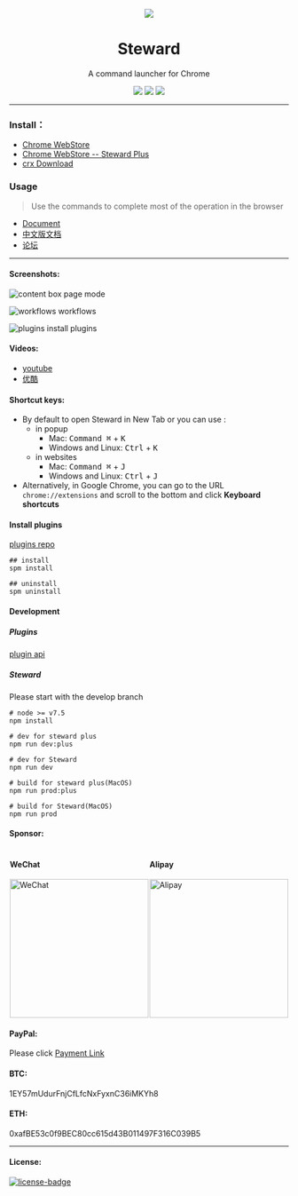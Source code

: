 <p align="center"><img src="https://user-images.githubusercontent.com/1894203/50375271-c898c800-0635-11e9-9b48-6e87191cab7f.png" /></p>
<h1 align="center">Steward</h1>
<p align="center">A command launcher for Chrome</p>
<p align="center">
   <a href="https://github.com/solobat/Steward/releases"><img src="https://img.shields.io/badge/lastest_version-4.0.4-blue.svg"></a>
   <a target="_blank" href="https://chrome.google.com/webstore/detail/jglmompgeddkbcdamdknmebaimldkkbl"><img src="https://img.shields.io/badge/download-_chrome_webstore-brightgreen.svg"></a>
   <a href="http://static.oksteward.com/steward-4.0.4.crx"><img src="https://img.shields.io/badge/download-_crx-brightgreen.svg"></a>

</p>

***

### Install：
- [Chrome WebStore](https://chrome.google.com/webstore/detail/jglmompgeddkbcdamdknmebaimldkkbl)
- [Chrome WebStore -- Steward Plus](https://chrome.google.com/webstore/detail/dnkhdiodfglfckibnfcjbgddcgjgkacd)
- [crx Download](http://static.oksteward.com/steward-4.0.4.crx)

### Usage
> Use the commands to complete most of the operation in the browser

- [Document](http://oksteward.com/steward-documents/)
- [中文版文档](http://oksteward.com/steward-documents/zh/)
- [论坛](http://bbs.oksteward.com)
---
#### Screenshots:
![content box](https://i.imgur.com/pWDNBEV.png)
page mode

![workflows](https://i.imgur.com/JefFHhT.png)
workflows

![plugins](https://i.imgur.com/QfOJ2oD.png)
install plugins

#### Videos:
- [youtube](https://www.youtube.com/watch?v=SJ8T_Mbiyes)
- [优酷](http://list.youku.com/albumlist/show/id_51350050)

#### Shortcut keys:
- By default to open Steward in New Tab or you can use :
  - in popup
    - Mac: <kbd>Command ⌘</kbd> + <kbd>K</kbd>
    - Windows and Linux: <kbd>Ctrl</kbd> + <kbd>K</kbd>
  - in websites
    - Mac: <kbd>Command ⌘</kbd> + <kbd>J</kbd>
    - Windows and Linux: <kbd>Ctrl</kbd> + <kbd>J</kbd>
- Alternatively, in Google Chrome, you can go to the URL `chrome://extensions` and scroll to the bottom and click **Keyboard shortcuts**

#### Install plugins
[plugins repo](https://github.com/Steward-launcher/steward-plugins)

```
## install
spm install

## uninstall
spm uninstall
```

#### Development
##### Plugins
[plugin api](http://oksteward.com/steward-documents/plugins/plugins.html#plugin-development)

##### Steward
Please start with the develop branch
````
# node >= v7.5
npm install

# dev for steward plus
npm run dev:plus

# dev for Steward
npm run dev

# build for steward plus(MacOS)
npm run prod:plus

# build for Steward(MacOS)
npm run prod
````

#### Sponsor:

<div style="display: flex;justify-content: space-around;">
    <div>
        <h4>WeChat</h4>
        <img src="http://static.oksteward.com/IMG_2180.jpg" width="250" alt="WeChat" />
    </div>
    <div>
        <h4>Alipay</h4>
        <img src="http://static.oksteward.com/alipay3.jpg" width="250" alt="Alipay" />
    </div>
</div>
<div>
    <h4>PayPal:</h4> Please click <a href="https://paypal.me/tomasy/5" target="_blank">Payment Link</a>
</div>
<div>
    <h4>BTC: </h4>1EY57mUdurFnjCfLfcNxFyxnC36iMKYh8
</div>
<div>
    <h4>ETH: </h4>0xafBE53c0f9BEC80cc615d43B011497F316C039B5
</div>

---
#### License:
[![license-badge]][license-link]

<!-- Link -->
[version-badge]:    https://img.shields.io/badge/lastest_version-4.0.4-blue.svg
[version-link]:     https://github.com/solobat/Steward
[chrome-badge]:     https://img.shields.io/badge/download-_chrome_webstore-brightgreen.svg
[chrome-link]:      https://chrome.google.com/webstore/detail/jglmompgeddkbcdamdknmebaimldkkbl
[offline-badge]:    https://img.shields.io/badge/download-_crx-brightgreen.svg
[offline-link]:     http://static.oksteward.com/steward-4.0.4.crx
[license-badge]:    https://img.shields.io/github/license/mashape/apistatus.svg
[license-link]:     https://opensource.org/licenses/MIT
